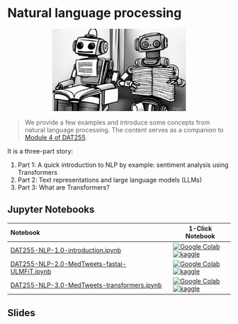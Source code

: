 # Natural language processing

<p>
<center>
<img width=60% src="assets/3769037888_A_robot_reading_a_book__cartoon__HQ__4k.png">
</center>
</p>

> We provide a few examples and introduce some concepts from natural language processing. The content serves as a companion to [Module 4 of DAT255](https://hvl.instructure.com/courses/21919/pages/natural-language-processing?module_item_id=624741). 

It is a three-part story: 

1. Part 1: A quick introduction to NLP by example: sentiment analysis using Transformers
2. Part 2: Text representations and large language models (LLMs)
3. Part 3: What are Transformers?


## Jupyter Notebooks

| Notebook    |      1-Click Notebook      |
|:----------|------|
| [DAT255-NLP-1.0-introduction.ipynb](https://nbviewer.org/github/HVL-ML/DAT255/blob/main/3-NLP/DAT255-NLP-1.0-introduction.ipynb) <br> | [![Google Colab](https://colab.research.google.com/assets/colab-badge.svg)](https://colab.research.google.com/github/HVL-ML/DAT255/blob/main/3-NLP/DAT255-NLP-1.0-introduction.ipynb)<br>[![kaggle](https://camo.githubusercontent.com/a08ca511178e691ace596a95d334f73cf4ce06e83a5c4a5169b8bb68cac27bef/68747470733a2f2f6b6167676c652e636f6d2f7374617469632f696d616765732f6f70656e2d696e2d6b6167676c652e737667)](https://www.kaggle.com/alexanderlundervold/dat255-nlp-1-0-introduction)|
| [DAT255-NLP-2.0-MedTweets-fastai-ULMFiT.ipynb](https://github.com/HVL-ML/DAT255/blob/main/3-NLP/DAT255-NLP-2.0-MedTweets-fastai-ULMFiT.ipynb) <br> | [![Google Colab](https://colab.research.google.com/assets/colab-badge.svg)](https://colab.research.google.com/github/HVL-ML/DAT255/blob/main/3-NLP/DAT255-NLP-2.0-MedTweets-fastai-ULMFiT.ipynb)<br>[![kaggle](https://camo.githubusercontent.com/a08ca511178e691ace596a95d334f73cf4ce06e83a5c4a5169b8bb68cac27bef/68747470733a2f2f6b6167676c652e636f6d2f7374617469632f696d616765732f6f70656e2d696e2d6b6167676c652e737667)](https://www.kaggle.com/alexanderlundervold/dat255-nlp-2-0-medtweets-fastai-ulmfit)|
| [DAT255-NLP-3.0-MedTweets-transformers.ipynb]() <br> | [![Google Colab](https://colab.research.google.com/assets/colab-badge.svg)]()<br>[![kaggle](https://camo.githubusercontent.com/a08ca511178e691ace596a95d334f73cf4ce06e83a5c4a5169b8bb68cac27bef/68747470733a2f2f6b6167676c652e636f6d2f7374617469632f696d616765732f6f70656e2d696e2d6b6167676c652e737667)]()|

## Slides
